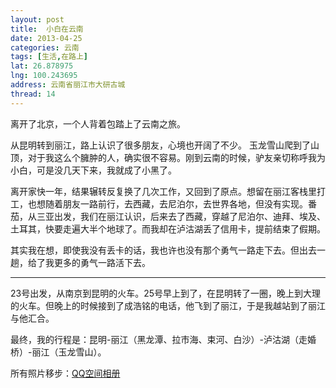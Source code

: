 ```yaml
---
layout: post
title:  小白在云南
date: 2013-04-25 
categories: 云南
tags: [生活,在路上]
lat: 26.878975
lng: 100.243695
address: 云南省丽江市大研古城
thread: 14
---
```


离开了北京，一个人背着包踏上了云南之旅。

从昆明转到丽江，路上认识了很多朋友，心境也开阔了不少。 玉龙雪山爬到了山顶，对于我这么个臃肿的人，确实很不容易。刚到云南的时候，驴友亲切称呼我为小白，可是没几天下来，我就成了小黑了。

<!--more-->

离开家快一年，结果辗转反复换了几次工作，又回到了原点。想留在丽江客栈里打工，也想随着朋友一路前行，去西藏，去尼泊尔，去世界各地，但没有实现。番茄，从三亚出发，我们在丽江认识，后来去了西藏，穿越了尼泊尔、迪拜、埃及、土耳其，快要走遍大半个地球了。而我却在泸沽湖丢了信用卡，提前结束了假期。

其实我在想，即使我没有丢卡的话，我也许也没有那个勇气一路走下去。但出去一趟，给了我更多的勇气一路活下去。

---

23号出发，从南京到昆明的火车。25号早上到了，在昆明转了一圈，晚上到大理的火车。但晚上的时候接到了成浩铭的电话，他飞到了丽江，于是我越站到了丽江与他汇合。

最终，我的行程是：昆明-丽江（黑龙潭、拉市海、束河、白沙）-泸沽湖（走婚桥）-丽江（玉龙雪山）。

所有照片移步：[QQ空间相册](http://user.qzone.qq.com/2539929/photo/V117RTLN4DeRoa/)
